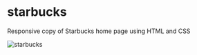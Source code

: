 # starbucks
Responsive copy of Starbucks home page using HTML and CSS

![starbucks](https://user-images.githubusercontent.com/60483392/189196241-3b9bf118-f49d-4157-a09d-8a1e717178f1.gif)

